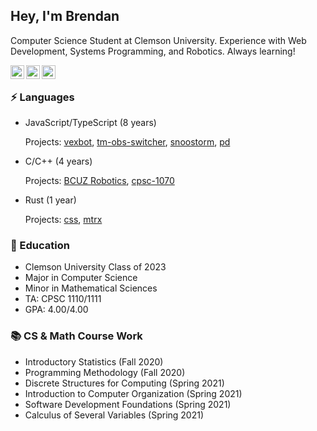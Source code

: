 ## Hey, I'm Brendan

Computer Science Student at Clemson University. Experience with Web Development, Systems Programming, and Robotics. Always learning! 

<a href="https://discord.com/users/274004148276690944">
  <img align="left" alt="Brendan's Discord" width="22px" src="https://raw.githubusercontent.com/peterthehan/peterthehan/master/assets/discord.svg" />
</a>
<a href="https://www.instagram.com/mayberushes">
  <img align="left" alt="Brendan's Instagram" width="22px" src="https://upload.wikimedia.org/wikipedia/commons/thumb/a/a5/Instagram_icon.png/1024px-Instagram_icon.png" />
</a>
<a href="https://www.linkedin.com/in/bmmcgui/">
  <img align="left" alt="Brendan's LinkedIn" width="22px" src="https://raw.githubusercontent.com/peterthehan/peterthehan/master/assets/linkedin.svg" />
</a>

</br>

### ⚡ Languages
- JavaScript/TypeScript (8 years)

  Projects: [vexbot](https://github.com/MayorMonty/vexbot), [tm-obs-switcher](https://github.com/MayorMonty/tm-obs-switcher), [snoostorm](https://github.com/MayorMonty/snoostorm), [pd](https://pd.bren.app) 
  
- C/C++ (4 years)
  
  Projects: [BCUZ Robotics](https://github.com/BCUZRobotics), [cpsc-1070](https://github.com/MayorMonty/cpsc-1070)

- Rust (1 year)
  
  Projects: [css](https://github.com/MayorMonty/css), [mtrx](https://github.com/MayorMonty/mtrx)

### 🏫 Education
 - Clemson University Class of 2023
 - Major in Computer Science
 - Minor in Mathematical Sciences
 - TA: CPSC 1110/1111
 - GPA: 4.00/4.00
 
### 📚 CS & Math Course Work
 - Introductory Statistics (Fall 2020)
 - Programming Methodology (Fall 2020)
 - Discrete Structures for Computing (Spring 2021)
 - Introduction to Computer Organization (Spring 2021)
 - Software Development Foundations (Spring 2021)
 - Calculus of Several Variables (Spring 2021)
 
 
